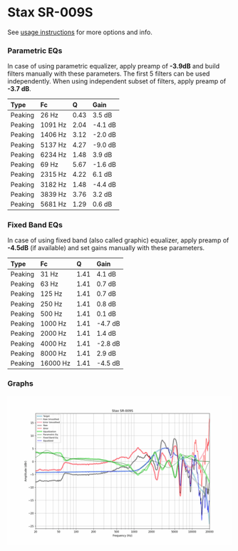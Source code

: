 # Stax SR-009S
See [usage instructions](https://github.com/jaakkopasanen/AutoEq#usage) for more options and info.

### Parametric EQs
In case of using parametric equalizer, apply preamp of **-3.9dB** and build filters manually
with these parameters. The first 5 filters can be used independently.
When using independent subset of filters, apply preamp of **-3.7 dB**.

| Type    | Fc      |    Q | Gain    |
|:--------|:--------|:-----|:--------|
| Peaking | 26 Hz   | 0.43 | 3.5 dB  |
| Peaking | 1091 Hz | 2.04 | -4.1 dB |
| Peaking | 1406 Hz | 3.12 | -2.0 dB |
| Peaking | 5137 Hz | 4.27 | -9.0 dB |
| Peaking | 6234 Hz | 1.48 | 3.9 dB  |
| Peaking | 69 Hz   | 5.67 | -1.6 dB |
| Peaking | 2315 Hz | 4.22 | 6.1 dB  |
| Peaking | 3182 Hz | 1.48 | -4.4 dB |
| Peaking | 3839 Hz | 3.76 | 3.2 dB  |
| Peaking | 5681 Hz | 1.29 | 0.6 dB  |

### Fixed Band EQs
In case of using fixed band (also called graphic) equalizer, apply preamp of **-4.5dB**
(if available) and set gains manually with these parameters.

| Type    | Fc       |    Q | Gain    |
|:--------|:---------|:-----|:--------|
| Peaking | 31 Hz    | 1.41 | 4.1 dB  |
| Peaking | 63 Hz    | 1.41 | 0.7 dB  |
| Peaking | 125 Hz   | 1.41 | 0.7 dB  |
| Peaking | 250 Hz   | 1.41 | 0.8 dB  |
| Peaking | 500 Hz   | 1.41 | 0.1 dB  |
| Peaking | 1000 Hz  | 1.41 | -4.7 dB |
| Peaking | 2000 Hz  | 1.41 | 1.4 dB  |
| Peaking | 4000 Hz  | 1.41 | -2.8 dB |
| Peaking | 8000 Hz  | 1.41 | 2.9 dB  |
| Peaking | 16000 Hz | 1.41 | -4.5 dB |

### Graphs
![](./Stax%20SR-009S.png)